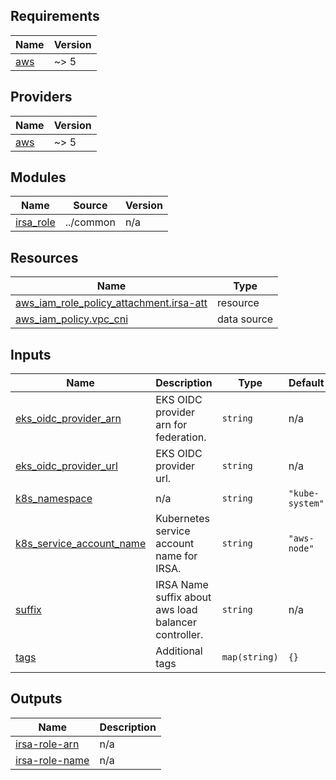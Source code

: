 ## Requirements

| Name | Version |
|------|---------|
| <a name="requirement_aws"></a> [aws](#requirement\_aws) | ~> 5 |

## Providers

| Name | Version |
|------|---------|
| <a name="provider_aws"></a> [aws](#provider\_aws) | ~> 5 |

## Modules

| Name | Source | Version |
|------|--------|---------|
| <a name="module_irsa_role"></a> [irsa\_role](#module\_irsa\_role) | ../common | n/a |

## Resources

| Name | Type |
|------|------|
| [aws_iam_role_policy_attachment.irsa-att](https://registry.terraform.io/providers/hashicorp/aws/latest/docs/resources/iam_role_policy_attachment) | resource |
| [aws_iam_policy.vpc_cni](https://registry.terraform.io/providers/hashicorp/aws/latest/docs/data-sources/iam_policy) | data source |

## Inputs

| Name | Description | Type | Default | Required |
|------|-------------|------|---------|:--------:|
| <a name="input_eks_oidc_provider_arn"></a> [eks\_oidc\_provider\_arn](#input\_eks\_oidc\_provider\_arn) | EKS OIDC provider arn for federation. | `string` | n/a | yes |
| <a name="input_eks_oidc_provider_url"></a> [eks\_oidc\_provider\_url](#input\_eks\_oidc\_provider\_url) | EKS OIDC provider url. | `string` | n/a | yes |
| <a name="input_k8s_namespace"></a> [k8s\_namespace](#input\_k8s\_namespace) | n/a | `string` | `"kube-system"` | no |
| <a name="input_k8s_service_account_name"></a> [k8s\_service\_account\_name](#input\_k8s\_service\_account\_name) | Kubernetes service account name for IRSA. | `string` | `"aws-node"` | no |
| <a name="input_suffix"></a> [suffix](#input\_suffix) | IRSA Name suffix about aws load balancer controller. | `string` | n/a | yes |
| <a name="input_tags"></a> [tags](#input\_tags) | Additional tags | `map(string)` | `{}` | no |

## Outputs

| Name | Description |
|------|-------------|
| <a name="output_irsa-role-arn"></a> [irsa-role-arn](#output\_irsa-role-arn) | n/a |
| <a name="output_irsa-role-name"></a> [irsa-role-name](#output\_irsa-role-name) | n/a |
